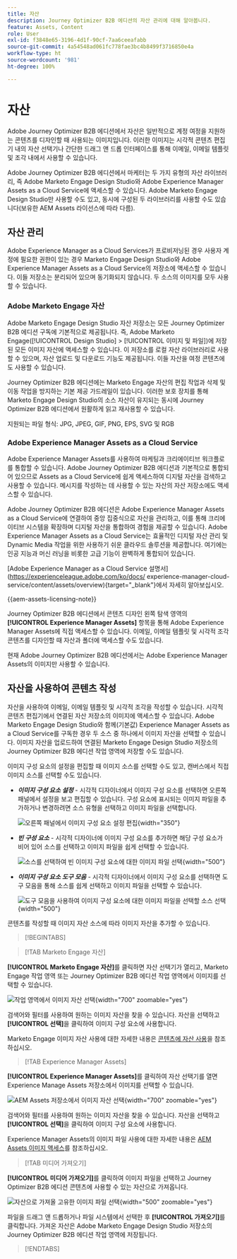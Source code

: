 ```yaml
---
title: 자산
description: Journey Optimizer B2B 에디션의 자산 관리에 대해 알아봅니다.
feature: Assets, Content
role: User
exl-id: f3848e65-3196-4d1f-90cf-7aa6ceeafabb
source-git-commit: 4a54548ad061fc778fae3bc4b8499f3716850e4a
workflow-type: ht
source-wordcount: '981'
ht-degree: 100%

---
```


# 자산

Adobe Journey Optimizer B2B 에디션에서 자산은 일반적으로 계정 여정을 지원하는 콘텐츠를 디자인할 때 사용되는 이미지입니다. 이러한 이미지는 시각적 콘텐츠 편집기 내의 자산 선택기나 간단한 드래그 앤 드롭 인터페이스를 통해 이메일, 이메일 템플릿 및 조각 내에서 사용할 수 있습니다.

Adobe Journey Optimizer B2B 에디션에서 마케터는 두 가지 유형의 자산 라이브러리, 즉 Adobe Marketo Engage Design Studio와 Adobe Experience Manager Assets as a Cloud Service에 액세스할 수 있습니다. Adobe Marketo Engage Design Studio만 사용할 수도 있고, 동시에 구성된 두 라이브러리를 사용할 수도 있습니다(보유한 AEM Assets 라이선스에 따라 다름).

## 자산 관리

Adobe Experience Manager as a Cloud Services가 프로비저닝된 경우 사용자 계정에 필요한 권한이 있는 경우 Marketo Engage Design Studio와 Adobe Experience Manager Assets as a Cloud Service의 저장소에 액세스할 수 있습니다. 이들 저장소는 분리되어 있으며 동기화되지 않습니다. 두 소스의 이미지를 모두 사용할 수 있습니다.

### Adobe Marketo Engage 자산

Adobe Marketo Engage Design Studio 자산 저장소는 모든 Journey Optimizer B2B 에디션 구독에 기본적으로 제공됩니다. 즉, Adobe Marketo Engage([!UICONTROL Design Studio] > [!UICONTROL 이미지 및 파일])에 저장된 모든 이미지 자산에 액세스할 수 있습니다. 이 저장소를 로컬 자산 라이브러리로 사용할 수 있으며, 자산 업로드 및 다운로드 기능도 제공됩니다. 이들 자산을 여정 콘텐츠에도 사용할 수 있습니다.

Journey Optimizer B2B 에디션에는 Marketo Engage 자산의 편집 작업과 삭제 및 이동 작업을 방지하는 기본 제공 가드레일이 있습니다. 이러한 보호 장치를 통해 Marketo Engage Design Studio의 소스 자산이 유지되는 동시에 Journey Optimizer B2B 에디션에서 원활하게 읽고 재사용할 수 있습니다.

지원되는 파일 형식: JPG, JPEG, GIF, PNG, EPS, SVG 및 RGB

### Adobe Experience Manager Assets as a Cloud Service

Adobe Experience Manager Assets를 사용하여 마케팅과 크리에이티브 워크플로를 통합할 수 있습니다. Adobe Journey Optimizer B2B 에디션과 기본적으로 통합되어 있으므로 Assets as a Cloud Service에 쉽게 액세스하여 디지털 자산을 검색하고 사용할 수 있습니다. 메시지를 작성하는 데 사용할 수 있는 자산의 자산 저장소에도 액세스할 수 있습니다.

Adobe Journey Optimizer B2B 에디션은 Adobe Experience Manager Assets as a Cloud Service에 연결하여 중앙 집중식으로 자산을 관리하고, 이를 통해 크리에이티브 시스템을 확장하며 디지털 자산을 통합하여 경험을 제공할 수 있습니다. Adobe Experience Manager Assets as a Cloud Service는 효율적인 디지털 자산 관리 및 Dynamic Media 작업을 위한 사용하기 쉬운 클라우드 솔루션을 제공합니다. 여기에는 인공 지능과 머신 러닝을 비롯한 고급 기능이 완벽하게 통합되어 있습니다.

[Adobe Experience Manager as a Cloud Service 설명서](https://experienceleague.adobe.com/ko/docs/ experience-manager-cloud-service/content/assets/overview){target="_blank"}에서 자세히 알아보십시오.

{{aem-assets-licensing-note}}

Journey Optimizer B2B 에디션에서 콘텐츠 디자인 왼쪽 탐색 영역의 **[!UICONTROL Experience Manager Assets]** 항목을 통해 Adobe Experience Manager Assets에 직접 액세스할 수 있습니다. 이메일, 이메일 템플릿 및 시각적 조각 콘텐츠를 디자인할 때 자산과 폴더에 액세스할 수도 있습니다.

현재 Adobe Journey Optimizer B2B 에디션에서는 Adobe Experience Manager Assets의 이미지만 사용할 수 있습니다.

## 자산을 사용하여 콘텐츠 작성

자산을 사용하여 이메일, 이메일 템플릿 및 시각적 조각을 작성할 수 있습니다. 시각적 콘텐츠 편집기에서 연결된 자산 저장소의 이미지에 액세스할 수 있습니다. Adobe Marketo Engage Design Studio와 함께(기본값) Experience Manager Assets as a Cloud Service를 구독한 경우 두 소스 중 하나에서 이미지 자산을 선택할 수 있습니다. 이미지 자산을 업로드하여 연결된 Marketo Engage Design Studio 저장소의 Journey Optimizer B2B 에디션 작업 영역에 저장할 수도 있습니다.

이미지 구성 요소의 설정을 편집할 때 이미지 소스를 선택할 수도 있고, 캔버스에서 직접 이미지 소스를 선택할 수도 있습니다.

* **_이미지 구성 요소 설정_** - 시각적 디자이너에서 이미지 구성 요소를 선택하면 오른쪽 패널에서 설정을 보고 편집할 수 있습니다. 구성 요소에 표시되는 이미지 파일을 추가하거나 변경하려면 소스 유형을 선택하고 이미지 파일을 선택합니다.

  ![오른쪽 패널에서 이미지 구성 요소 설정 편집](./assets/content-assets-image-settings.png){width="350"}

* **_빈 구성 요소_** - 시각적 디자이너에 이미지 구성 요소를 추가하면 해당 구성 요소가 비어 있어 소스를 선택하고 이미지 파일을 쉽게 선택할 수 있습니다.

  ![소스를 선택하여 빈 이미지 구성 요소에 대한 이미지 파일 선택](./assets/content-assets-image-component-empty.png){width="500"}

* **_이미지 구성 요소 도구 모음_** - 시각적 디자이너에서 이미지 구성 요소를 선택하면 도구 모음을 통해 소스를 쉽게 선택하고 이미지 파일을 선택할 수 있습니다.

  ![도구 모음을 사용하여 이미지 구성 요소에 대한 이미지 파일을 선택할 소스 선택](./assets/content-assets-image-toolbar-settings.png){width="500"}

콘텐츠를 작성할 때 이미지 자산 소스에 따라 이미지 자산을 추가할 수 있습니다.

>[!BEGINTABS]

>[!TAB Marketo Engage 자산]

**[!UICONTROL Marketo Engage 자산]**&#x200B;를 클릭하면 자산 선택기가 열리고, Marketo Engage 작업 영역 또는 Journey Optimizer B2B 에디션 작업 영역에서 이미지를 선택할 수 있습니다.

![작업 영역에서 이미지 자산 선택](./assets/content-assets-image-me-selected.png){width="700" zoomable="yes"}

검색어와 필터를 사용하여 원하는 이미지 자산을 찾을 수 있습니다. 자산을 선택하고 **[!UICONTROL 선택]**&#x200B;을 클릭하여 이미지 구성 요소에 사용합니다.

Marketo Engage 이미지 자산 사용에 대한 자세한 내용은 [콘텐츠에 자산 사용](./marketo-engage-design-studio.md#use-assets-in-your-content)을 참조하십시오.

>[!TAB Experience Manager Assets]

**[!UICONTROL Experience Manager Assets]**&#x200B;를 클릭하여 자산 선택기를 열면 Experience Manage Assets 저장소에서 이미지를 선택할 수 있습니다.

![AEM Assets 저장소에서 이미지 자산 선택](./assets/content-assets-image-aem-selected.png){width="700" zoomable="yes"}

검색어와 필터를 사용하여 원하는 이미지 자산을 찾을 수 있습니다. 자산을 선택하고 **[!UICONTROL 선택]**&#x200B;을 클릭하여 이미지 구성 요소에 사용합니다.

Experience Manager Assets의 이미지 파일 사용에 대한 자세한 내용은 [AEM Assets 이미지 액세스](./aem-assets.md#access-aem-assets-images)를 참조하십시오.

>[!TAB 미디어 가져오기]

**[!UICONTROL 미디어 가져오기]**&#x200B;를 클릭하여 이미지 파일을 선택하고 Journey Optimizer B2B 에디션 콘텐츠에 사용할 수 있는 자산으로 가져옵니다.

![자산으로 가져올 고유한 이미지 파일 선택](./assets/content-assets-image-import-file-selected.png){width="500" zoomable="yes"}

파일을 드래그 앤 드롭하거나 파일 시스템에서 선택한 후 **[!UICONTROL 가져오기]**&#x200B;를 클릭합니다. 가져온 자산은 Adobe Marketo Engage Design Studio 저장소의 Journey Optimizer B2B 에디션 작업 영역에 저장됩니다.

>[!ENDTABS]
